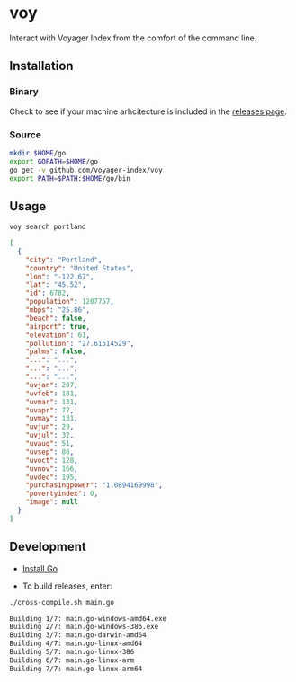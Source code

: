 # voy

Interact with Voyager Index from the comfort of the command line.

## Installation

### Binary

Check to see if your machine arhcitecture is included in the [releases page](https://github.com/voyager-index/voy/releases).

### Source

```sh
mkdir $HOME/go
export GOPATH=$HOME/go
go get -v github.com/voyager-index/voy
export PATH=$PATH:$HOME/go/bin
```

## Usage

```sh
voy search portland
```

```json
[                                                                          
  {                                  
    "city": "Portland",              
    "country": "United States",
    "lon": "-122.67",                
    "lat": "45.52",                  
    "id": 6782,                      
    "population": 1207757,           
    "mbps": "25.86",
    "beach": false,
    "airport": true,
    "elevation": 61,
    "pollution": "27.61514529",
    "palms": false,
    "...": "...",
    "...": "...",
    "...": "...",
    "uvjan": 207,
    "uvfeb": 181,
    "uvmar": 131,
    "uvapr": 77,
    "uvmay": 131,
    "uvjun": 29,
    "uvjul": 32,
    "uvaug": 51,
    "uvsep": 86,
    "uvoct": 128,
    "uvnov": 166,
    "uvdec": 195,
    "purchasingpower": "1.0894169998",
    "povertyindex": 0,
    "image": null
  }
]
```

## Development

- [Install Go](https://golang.org/dl/)

- To build releases, enter:
```sh
./cross-compile.sh main.go

Building 1/7: main.go-windows-amd64.exe
Building 2/7: main.go-windows-386.exe
Building 3/7: main.go-darwin-amd64
Building 4/7: main.go-linux-amd64
Building 5/7: main.go-linux-386
Building 6/7: main.go-linux-arm
Building 7/7: main.go-linux-arm64
```
